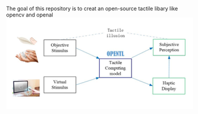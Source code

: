 The goal of this repository is to creat an open-source tactile libary like opencv and openal
![image](https://github.com/ouyangqq/OpenTL/blob/master/overview.jpg)
